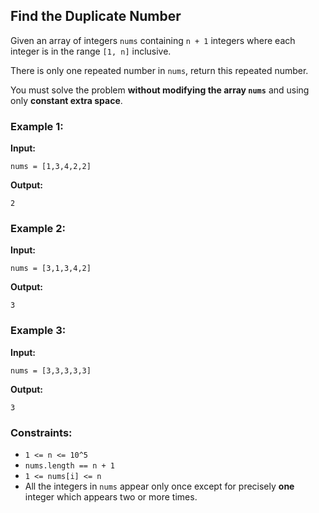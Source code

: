 ## Find the Duplicate Number

Given an array of integers `nums` containing `n + 1` integers where each integer is in the range `[1, n]` inclusive.

There is only one repeated number in `nums`, return this repeated number.

You must solve the problem **without modifying the array `nums`** and using only **constant extra space**.

### Example 1:

**Input:**
```plaintext
nums = [1,3,4,2,2]
```
**Output:**
```plaintext
2
```

### Example 2:

**Input:**
```plaintext
nums = [3,1,3,4,2]
```
**Output:**
```plaintext
3
```

### Example 3:

**Input:**
```plaintext
nums = [3,3,3,3,3]
```
**Output:**
```plaintext
3
```

### Constraints:
- `1 <= n <= 10^5`
- `nums.length == n + 1`
- `1 <= nums[i] <= n`
- All the integers in `nums` appear only once except for precisely **one** integer which appears two or more times.
